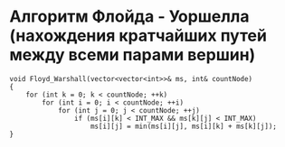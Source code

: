 # Алгоритм Флойда - Уоршелла (нахождения кратчайших путей между всеми парами вершин)

```
void Floyd_Warshall(vector<vector<int>>& ms, int& countNode)
{
    for (int k = 0; k < countNode; ++k)
        for (int i = 0; i < countNode; ++i)
            for (int j = 0; j < countNode; ++j)
                if (ms[i][k] < INT_MAX && ms[k][j] < INT_MAX)
                    ms[i][j] = min(ms[i][j], ms[i][k] + ms[k][j]);
}
```
